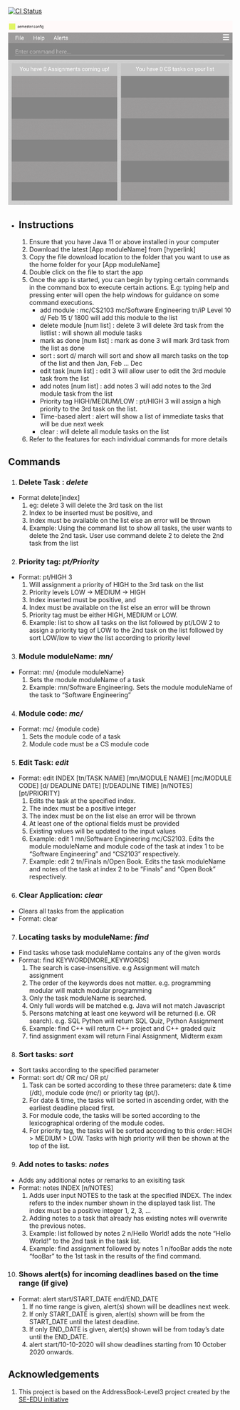 [![CI Status](https://github.com/se-edu/addressbook-level3/workflows/Java%20CI/badge.svg)](https://github.com/AY2021S2-CS2103-T14-4/tp/actions)

![Ui](docs/images/Ui.png)

* ## **Instructions**
  1. Ensure that you have Java 11 or above installed in your computer
  2. Download the latest [App moduleName] from [hyperlink]
  3. Copy the file download location to the folder that you want to use as the home folder for your [App moduleName]
  4. Double click on the file to start the app
  5. Once the app is started, you can begin by typing certain commands in the command box to execute certain actions. E.g: typing help and pressing enter will open the help windows for guidance on some command executions.
      * add module : mc/CS2103 mc/Software Engineering tn/iP Level 10 d/ Feb 15 t/ 1800 will add this module to the list
      * delete module [num list] : delete 3 will delete 3rd task from the listlist : will shown all module tasks
      * mark as done [num list] : mark as done 3 will mark 3rd task from the list as done
      * sort : sort d/ march will sort and show all march tasks on the top of the list and then Jan, Feb … Dec
      * edit task [num list] : edit 3 will allow user to edit the 3rd module task from the list
      * add notes [num list] : add notes 3 will add notes to the 3rd module task from the list
      * Priority tag HIGH/MEDIUM/LOW : pt/HIGH 3 will assign a high priority to the 3rd task on the list.
      * Time-based alert : alert will show a list of immediate tasks that will be due next week
      * clear : will delete all module tasks on the list
  6. Refer to the features for each individual commands for more details 

## **Commands**

1. ### Delete Task : *delete*
  * Format delete[index]
    1. eg: delete 3 will delete the 3rd task on the list
    2. Index to be inserted must be positive, and
    3. Index must be available on the list else an error will be thrown
    4. Example: Using the command list to show all tasks, the user wants to delete the 2nd task. User use command delete 2 to delete the 2nd task from the list 



2. ### Priority tag: *pt/Priority*
  * Format: pt/HIGH 3
    1. Will assignment a priority of HIGH to the 3rd task on the list
    2. Priority levels LOW -> MEDIUM -> HIGH
    3. Index inserted must be positive, and
    4. Index must be available on the list else an error will be thrown
    5. Priority tag must be either HIGH, MEDIUM or LOW.
    6. Example: list to show all tasks on the list followed by pt/LOW 2 to assign a priority tag of LOW to the 2nd task on the list followed by sort LOW/low to view the list according to priority level



3. ### Module moduleName: *mn/*
  * Format: mn/ {module moduleName}
    1. Sets the module moduleName of a task
    2. Example: mn/Software Engineering. Sets the module moduleName of the task to “Software Engineering”



4. ### Module code: *mc/*
  * Format: mc/ {module code}
    1. Sets the module code of a task
    2. Module code must be a CS module code



5. ### Edit Task: *edit*
  * Format: edit INDEX [tn/TASK NAME] [mn/MODULE NAME] [mc/MODULE CODE] [d/ DEADLINE DATE] [t/DEADLINE TIME] [n/NOTES] [pt/PRIORITY]
    1. Edits the task at the specified index.
    2. The index must be a positive integer
    3. The index must be on the list else an error will be thrown
    4. At least one of the optional fields must be provided
    5. Existing values will be updated to the input values
    6. Example: edit 1 mn/Software Engineering mc/CS2103. Edits the module moduleName and module code of the task at index 1 to be “Software Engineering” and “CS2103” respectively.
    7. Example: edit 2 tn/Finals n/Open Book. Edits the task moduleName and notes of the task at index 2 to be “Finals” and “Open Book” respectively.



6. ### Clear Application: *clear*
  * Clears all tasks from the application
  * Format: clear



7. ### Locating tasks by moduleName: *find*
  * Find tasks whose task moduleName contains any of the given words
  * Format: find KEYWORD[MORE_KEYWORDS]
    1. The search is case-insensitive. e.g Assignment will match assignment
    2. The order of the keywords does not matter. e.g. programming modular will match modular programming
    3. Only the task moduleName is searched.
    4. Only full words will be matched e.g. Java will not match Javascript
    5. Persons matching at least one keyword will be returned (i.e. OR search). e.g. SQL Python will return SQL Quiz, Python Assignment
    6. Example: find C++ will return C++ project and C++ graded quiz
    7. find assignment exam will return Final Assignment, Midterm exam



8. ### Sort tasks: *sort*
  * Sort tasks according to the specified parameter
  * Format: sort dt/ OR mc/ OR pt/
    1. Task can be sorted according to these three parameters: date & time (/dt), module code (mc/) or priority tag (pt/).
    2. For date & time, the tasks will be sorted in ascending order, with the earliest deadline placed first.
    3. For module code, the tasks will be sorted according to the lexicographical ordering of the module codes.
    4. For priority tag, the tasks will be sorted according to this order: HIGH > MEDIUM > LOW. Tasks with high priority will then be shown at the top of the list.



9. ### Add notes to tasks: *notes*
  * Adds any additional notes or remarks to an exisiting task
  * Format: notes INDEX [n/NOTES]
    1. Adds user input NOTES to the task at the specified INDEX. The index refers to the index number shown in the displayed task list. The index must be a positive integer 1, 2, 3, …
    2. Adding notes to a task that already has existing notes will overwrite the previous notes.
    3. Example: list followed by notes 2 n/Hello World! adds the note “Hello World!” to the 2nd task in the task list.
    4. Example: find assignment followed by notes 1 n/fooBar adds the note “fooBar” to the 1st task in the results of the find command.
 
10. ### Shows alert(s) for incoming deadlines based on the time range (if give)
  * Format: alert start/START_DATE end/END_DATE
    1. If no time range is given, alert(s) shown will be deadlines next week.
    2. If only START_DATE is given, alert(s) shown will be from the START_DATE until the latest deadline.
    3. If only END_DATE is given, alert(s) shown will be from today’s date until the END_DATE.
    4. alert start/10-10-2020 will show deadlines starting from 10 October 2020 onwards.


## Acknowledgements 
1. This project is based on the AddressBook-Level3 project created by the [SE-EDU initiative](https://se-education.org)
